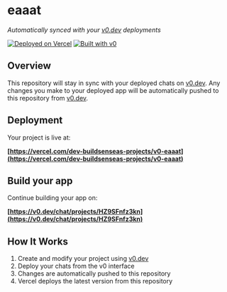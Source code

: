 # eaaat

*Automatically synced with your [v0.dev](https://v0.dev) deployments*

[![Deployed on Vercel](https://img.shields.io/badge/Deployed%20on-Vercel-black?style=for-the-badge&logo=vercel)](https://vercel.com/dev-buildsenseas-projects/v0-eaaat)
[![Built with v0](https://img.shields.io/badge/Built%20with-v0.dev-black?style=for-the-badge)](https://v0.dev/chat/projects/HZ9SFnfz3kn)

## Overview

This repository will stay in sync with your deployed chats on [v0.dev](https://v0.dev).
Any changes you make to your deployed app will be automatically pushed to this repository from [v0.dev](https://v0.dev).

## Deployment

Your project is live at:

**[https://vercel.com/dev-buildsenseas-projects/v0-eaaat](https://vercel.com/dev-buildsenseas-projects/v0-eaaat)**

## Build your app

Continue building your app on:

**[https://v0.dev/chat/projects/HZ9SFnfz3kn](https://v0.dev/chat/projects/HZ9SFnfz3kn)**

## How It Works

1. Create and modify your project using [v0.dev](https://v0.dev)
2. Deploy your chats from the v0 interface
3. Changes are automatically pushed to this repository
4. Vercel deploys the latest version from this repository